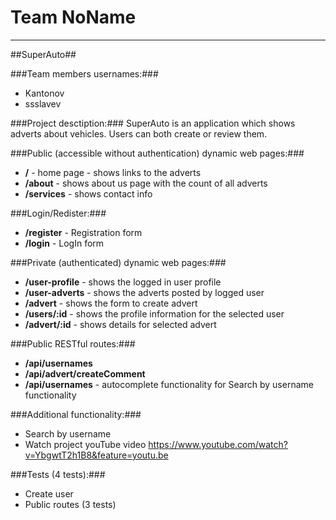 Team NoName
=========

----------

##SuperAuto##


###Team members usernames:###
-   Kantonov
-   ssslavev


###Project desctiption:###
SuperAuto is an application which shows adverts about vehicles. Users can both create or review them.


###Public (accessible without authentication) dynamic web pages:###

- **/** - home page - shows links to the adverts
- **/about** - shows about us page with the count of all adverts
- **/services** - shows contact info

###Login/Redister:###

- **/register** - Registration form
- **/login** - LogIn form

###Private (authenticated) dynamic web pages:###

- **/user-profile** - shows the logged in user profile
- **/user-adverts** - shows the adverts posted by logged user
- **/advert** - shows the form to create advert
- **/users/:id** - shows the profile information for the selected user
- **/advert/:id** - shows details for selected advert

###Public RESTful routes:###

- **/api/usernames**
- **/api/advert/createComment**
- **/api/usernames** - autocomplete functionality for Search by username functionality



###Additional functionality:###

- Search by username
- Watch project youTube video https://www.youtube.com/watch?v=YbgwtT2h1B8&feature=youtu.be
 
###Tests (4 tests):###

- Create user
- Public routes (3 tests)

